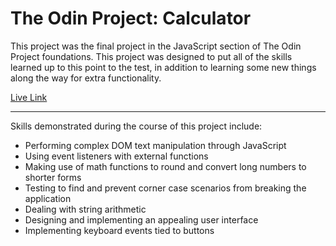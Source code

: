 # The Odin Project: Calculator

This project was the final project in the JavaScript section of The Odin Project foundations. This project was designed to put all of the skills learned up to this point to the test, in addition to learning some new things along the way for extra functionality.

[Live Link](https://austinmccallister.github.io/odin-calculator/)

---

Skills demonstrated during the course of this project include:

- Performing complex DOM text manipulation through JavaScript
- Using event listeners with external functions
- Making use of math functions to round and convert long numbers to shorter forms
- Testing to find and prevent corner case scenarios from breaking the application
- Dealing with string arithmetic
- Designing and implementing an appealing user interface
- Implementing keyboard events tied to buttons